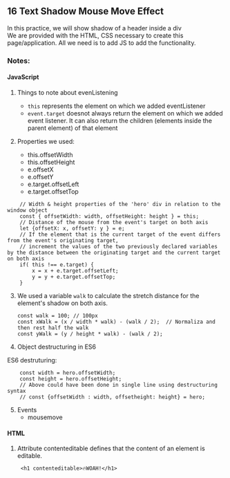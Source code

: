 ## 16  Text Shadow Mouse Move Effect
In this practice, we will show shadow of a header inside a div <br/>
We are provided with the HTML, CSS necessary to create this page/application. All we need is to add JS to add the functionality.

### Notes:
#### JavaScript
1. Things to note about evenListening
    * `this` represents the element on which we added eventListener
    * `event.target` doesnot always return the element on which we added event listener. It can also return the children (elements inside the parent element) of that element

2. Properties we used:
    * this.offsetWidth
    * this.offsetHeight
    * e.offsetX
    * e.offsetY
    * e.target.offsetLeft
    * e.target.offsetTop
```
    // Width & height properties of the 'hero' div in relation to the window object
    const { offsetWidth: width, offsetHeight: height } = this;
    // Distance of the mouse from the event's target on both axis
    let {offsetX: x, offsetY: y } = e;
    // If the element that is the current target of the event differs from the event's originating target, 
    // increment the values of the two previously declared variables by the distance between the originating target and the current target on both axis
    if( this !== e.target) {
        x = x + e.target.offsetLeft;
        y = y + e.target.offsetTop;
    }
```

3. We used a variable `walk` to calculate the stretch distance for the element's shadow on both axis.
    ```
    const walk = 100; // 100px
    const xWalk = (x / width * walk) - (walk / 2);  // Normaliza and then rest half the walk
    const yWalk = (y / height * walk) - (walk / 2); 
    ```

4. Object destructuring in ES6


ES6 destruturing:
```
    const width = hero.offsetWidth;
    const height = hero.offsetHeight;
    // Above could have been done in single line using destructuring syntax
    // const {offsetWidth : width, offsetheight: height} = hero;    
```


5. Events 
    * mousemove
    

#### HTML
1. Attribute contenteditable defines that the content of an element is editable.
    ````
     <h1 contenteditable>🔥WOAH!</h1>
    ````

